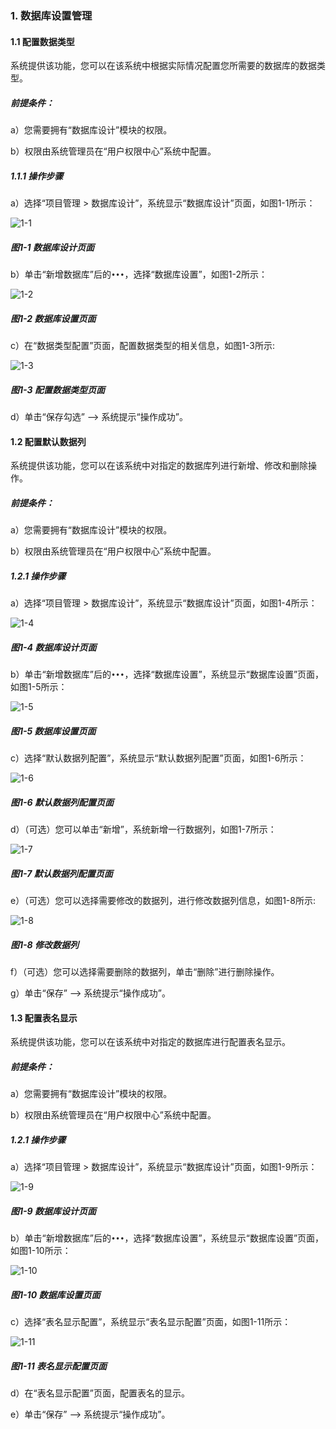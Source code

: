 ### 1. 数据库设置管理

#### 1.1 配置数据类型

系统提供该功能，您可以在该系统中根据实际情况配置您所需要的数据库的数据类型。

##### 前提条件：

a）您需要拥有“数据库设计”模块的权限。

b）权限由系统管理员在“用户权限中心”系统中配置。

##### 1.1.1 操作步骤

a）选择“项目管理 > 数据库设计”，系统显示“数据库设计”页面，如图1-1所示：

![1-1](https://www.feisuanyz.com/fsimage/zc-image/zc_10-01_img.png)

##### 图1-1 数据库设计页面

b）单击“新增数据库”后的` ••• `，选择“数据库设置”，如图1-2所示：

![1-2](https://www.feisuanyz.com/fsimage/zc-image/zc_10-02_img.png)

##### 图1-2 数据库设置页面

c）在“数据类型配置”页面，配置数据类型的相关信息，如图1-3所示:

![1-3](https://www.feisuanyz.com/fsimage/zc-image/zc_10-03_img.png)

##### 图1-3 配置数据类型页面

d）单击“保存勾选” --> 系统提示“操作成功”。

#### 1.2 配置默认数据列

系统提供该功能，您可以在该系统中对指定的数据库列进行新增、修改和删除操作。

##### 前提条件：

a）您需要拥有“数据库设计”模块的权限。

b）权限由系统管理员在“用户权限中心”系统中配置。

##### 1.2.1 操作步骤

a）选择“项目管理 > 数据库设计”，系统显示“数据库设计”页面，如图1-4所示：

![1-4](https://www.feisuanyz.com/fsimage/zc-image/cz_10_1_2_01.png)

##### 图1-4 数据库设计页面

b）单击“新增数据库”后的` ••• `，选择“数据库设置”，系统显示“数据库设置”页面，如图1-5所示：

![1-5](https://www.feisuanyz.com/fsimage/zc-image/cz_10_1_2_02.png)

##### 图1-5 数据库设置页面

c）选择“默认数据列配置”，系统显示“默认数据列配置”页面，如图1-6所示：

![1-6](https://www.feisuanyz.com/fsimage/zc-image/cz_10_1_2_03.png)

##### 图1-6 默认数据列配置页面

d）（可选）您可以单击“新增”，系统新增一行数据列，如图1-7所示：

![1-7](https://www.feisuanyz.com/fsimage/zc-image/cz_10_1_2_04.png)

##### 图1-7 默认数据列配置页面

e）（可选）您可以选择需要修改的数据列，进行修改数据列信息，如图1-8所示:

![1-8](https://www.feisuanyz.com/fsimage/zc-image/cz_10_1_2_05.png)

##### 图1-8 修改数据列

f）（可选）您可以选择需要删除的数据列，单击“删除”进行删除操作。

g）单击“保存” --> 系统提示“操作成功”。

#### 1.3 配置表名显示

系统提供该功能，您可以在该系统中对指定的数据库进行配置表名显示。

##### 前提条件：

a）您需要拥有“数据库设计”模块的权限。

b）权限由系统管理员在“用户权限中心”系统中配置。

##### 1.2.1 操作步骤

a）选择“项目管理 > 数据库设计”，系统显示“数据库设计”页面，如图1-9所示：

![1-9](https://www.feisuanyz.com/fsimage/zc-image/cz_10_1_2_01.png)

##### 图1-9 数据库设计页面

b）单击“新增数据库”后的` ••• `，选择“数据库设置”，系统显示“数据库设置”页面，如图1-10所示：

![1-10](https://www.feisuanyz.com/fsimage/zc-image/cz_10_1_2_02.png)

##### 图1-10 数据库设置页面

c）选择“表名显示配置”，系统显示“表名显示配置”页面，如图1-11所示：

![1-11](https://www.feisuanyz.com/fsimage/zc-image/cz_10_1_3_03.png)

##### 图1-11 表名显示配置页面

d）在“表名显示配置”页面，配置表名的显示。

e）单击“保存” --> 系统提示“操作成功”。
